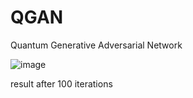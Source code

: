 # QGAN
Quantum Generative Adversarial Network 

![image](https://github.com/user-attachments/assets/f06d39a3-a24b-4956-ab34-0cc79412d773)

result after 100 iterations
